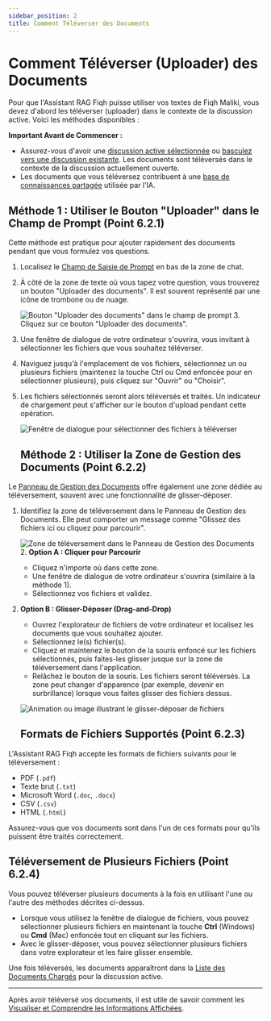 ```yaml
---
sidebar_position: 2
title: Comment Téléverser des Documents
---
```


# Comment Téléverser (Uploader) des Documents

Pour que l'Assistant RAG Fiqh puisse utiliser vos textes de Fiqh Maliki, vous devez d'abord les téléverser (uploader) dans le contexte de la discussion active. Voici les méthodes disponibles :

**Important Avant de Commencer :**
* Assurez-vous d'avoir une [discussion active sélectionnée](../conversations/starting-new.md) ou [basculez vers une discussion existante](../conversations/switching.md). Les documents sont téléversés dans le contexte de la discussion actuellement ouverte.
* Les documents que vous téléversez contribuent à une [base de connaissances partagée](../conversations/conversation-context.md) utilisée par l'IA.

## Méthode 1 : Utiliser le Bouton "Uploader" dans le Champ de Prompt (Point 6.2.1)

Cette méthode est pratique pour ajouter rapidement des documents pendant que vous formulez vos questions.

1.  Localisez le [Champ de Saisie de Prompt](../interface-overview/prompt-field.md) en bas de la zone de chat.
2.  À côté de la zone de texte où vous tapez votre question, vous trouverez un bouton "Uploader des documents". Il est souvent représenté par une icône de trombone ou de nuage.

    ![Bouton "Uploader des documents" dans le champ de prompt](/img/screenshot-prompt-upload-button.png)
    3.  Cliquez sur ce bouton "Uploader des documents".
4.  Une fenêtre de dialogue de votre ordinateur s'ouvrira, vous invitant à sélectionner les fichiers que vous souhaitez téléverser.
5.  Naviguez jusqu'à l'emplacement de vos fichiers, sélectionnez un ou plusieurs fichiers (maintenez la touche Ctrl ou Cmd enfoncée pour en sélectionner plusieurs), puis cliquez sur "Ouvrir" ou "Choisir".
6.  Les fichiers sélectionnés seront alors téléversés et traités. Un indicateur de chargement peut s'afficher sur le bouton d'upload pendant cette opération.

    ![Fenêtre de dialogue pour sélectionner des fichiers à téléverser](/img/screenshot-file-dialog-upload.png)
    ## Méthode 2 : Utiliser la Zone de Gestion des Documents (Point 6.2.2)

Le [Panneau de Gestion des Documents](../interface-overview/document-management-pane.md) offre également une zone dédiée au téléversement, souvent avec une fonctionnalité de glisser-déposer.

1.  Identifiez la zone de téléversement dans le Panneau de Gestion des Documents. Elle peut comporter un message comme "Glissez des fichiers ici ou cliquez pour parcourir".

    ![Zone de téléversement dans le Panneau de Gestion des Documents](/img/screenshot-document-upload-area.png)
    2.  **Option A : Cliquer pour Parcourir**
    * Cliquez n'importe où dans cette zone.
    * Une fenêtre de dialogue de votre ordinateur s'ouvrira (similaire à la méthode 1).
    * Sélectionnez vos fichiers et validez.

3.  **Option B : Glisser-Déposer (Drag-and-Drop)**
    * Ouvrez l'explorateur de fichiers de votre ordinateur et localisez les documents que vous souhaitez ajouter.
    * Sélectionnez le(s) fichier(s).
    * Cliquez et maintenez le bouton de la souris enfoncé sur les fichiers sélectionnés, puis faites-les glisser jusque sur la zone de téléversement dans l'application.
    * Relâchez le bouton de la souris. Les fichiers seront téléversés. La zone peut changer d'apparence (par exemple, devenir en surbrillance) lorsque vous faites glisser des fichiers dessus.

    ![Animation ou image illustrant le glisser-déposer de fichiers](/img/screenshot-drag-and-drop-files.gif)
    ## Formats de Fichiers Supportés (Point 6.2.3)

L'Assistant RAG Fiqh accepte les formats de fichiers suivants pour le téléversement :
* PDF (`.pdf`)
* Texte brut (`.txt`)
* Microsoft Word (`.doc`, `.docx`)
* CSV (`.csv`)
* HTML (`.html`)



Assurez-vous que vos documents sont dans l'un de ces formats pour qu'ils puissent être traités correctement.

## Téléversement de Plusieurs Fichiers (Point 6.2.4)

Vous pouvez téléverser plusieurs documents à la fois en utilisant l'une ou l'autre des méthodes décrites ci-dessus.
* Lorsque vous utilisez la fenêtre de dialogue de fichiers, vous pouvez sélectionner plusieurs fichiers en maintenant la touche **Ctrl** (Windows) ou **Cmd** (Mac) enfoncée tout en cliquant sur les fichiers.
* Avec le glisser-déposer, vous pouvez sélectionner plusieurs fichiers dans votre explorateur et les faire glisser ensemble.

Une fois téléversés, les documents apparaîtront dans la [Liste des Documents Chargés](../interface-overview/document-management-pane.md#3-liste-des-documents-chargés-documents-chargés-point-341) pour la discussion active.

---

Après avoir téléversé vos documents, il est utile de savoir comment les [Visualiser et Comprendre les Informations Affichées](./viewing-uploaded.md).